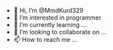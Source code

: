 - 👋 Hi, I’m @MmdKurd329
- 👀 I’m interested in programmer
- 🌱 I’m currently learning ...
- 💞️ I’m looking to collaborate on ...
- 📫 How to reach me ...

<!---
MmdKurd329/MmdKurd329 is a ✨ special ✨ repository because its `README.md` (this file) appears on your GitHub profile.
You can click the Preview link to take a look at your changes.
--->
